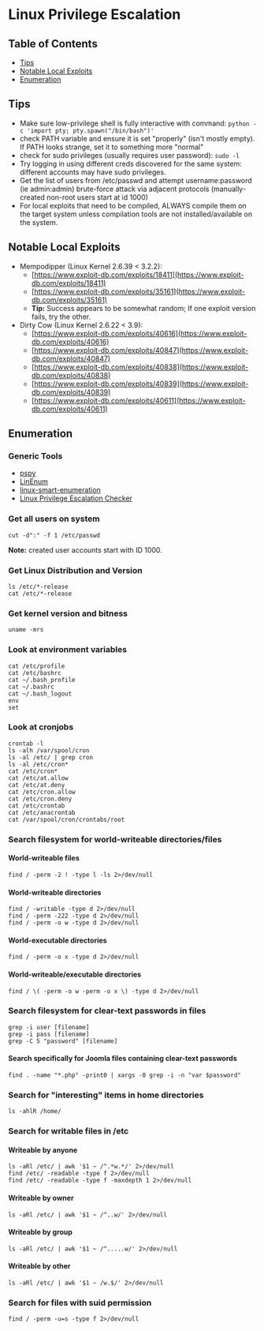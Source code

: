 # Linux Privilege Escalation

## Table of Contents
* [Tips](#tips)
* [Notable Local Exploits](#notable-local-exploits)
* [Enumeration](#enumeration)


## Tips
* Make sure low-privilege shell is fully interactive with command: ```python -c 'import pty; pty.spawn("/bin/bash")'```
* check PATH variable and ensure it is set "properly" (isn't mostly empty). If PATH looks strange, set it to something more "normal"
* check for sudo privileges (usually requires user password): ```sudo -l```
* Try logging in using different creds discovered for the same system: different accounts may have sudo privileges.
* Get the list of users from /etc/passwd and attempt username:password (ie admin:admin) brute-force attack via adjacent protocols (manually-created non-root users start at id 1000)
* For local exploits that need to be compiled, ALWAYS compile them on the target system unless compilation tools are not installed/available on the system.


## Notable Local Exploits
* Mempodipper (Linux Kernel 2.6.39 < 3.2.2):
  * [https://www.exploit-db.com/exploits/18411](https://www.exploit-db.com/exploits/18411)
  * [https://www.exploit-db.com/exploits/35161](https://www.exploit-db.com/exploits/35161)
  * **Tip:** Success appears to be somewhat random; If one exploit version fails, try the other.
* Dirty Cow (Linux Kernel 2.6.22 < 3.9):
  * [https://www.exploit-db.com/exploits/40616](https://www.exploit-db.com/exploits/40616)
  * [https://www.exploit-db.com/exploits/40847](https://www.exploit-db.com/exploits/40847)
  * [https://www.exploit-db.com/exploits/40838](https://www.exploit-db.com/exploits/40838)
  * [https://www.exploit-db.com/exploits/40839](https://www.exploit-db.com/exploits/40839)
  * [https://www.exploit-db.com/exploits/40611](https://www.exploit-db.com/exploits/40611)


## Enumeration

### Generic Tools
* [pspy](https://github.com/DominicBreuker/pspy)
* [LinEnum](https://github.com/rebootuser/LinEnum)
* [linux-smart-enumeration](https://github.com/diego-treitos/linux-smart-enumeration)
* [Linux Privilege Escalation Checker](https://github.com/sleventyeleven/linuxprivchecker)

### Get all users on system
```
cut -d":" -f 1 /etc/passwd
```
**Note:** created user accounts start with ID 1000.

### Get Linux Distribution and Version
```
ls /etc/*-release
cat /etc/*-release
```

### Get kernel version and bitness
```
uname -mrs
```

### Look at environment variables
```
cat /etc/profile
cat /etc/bashrc
cat ~/.bash_profile
cat ~/.bashrc
cat ~/.bash_logout
env
set
```

### Look at cronjobs
```
crontab -l
ls -alh /var/spool/cron
ls -al /etc/ | grep cron
ls -al /etc/cron*
cat /etc/cron*
cat /etc/at.allow
cat /etc/at.deny
cat /etc/cron.allow
cat /etc/cron.deny
cat /etc/crontab
cat /etc/anacrontab
cat /var/spool/cron/crontabs/root
```

### Search filesystem for world-writeable directories/files

#### World-writeable files
```
find / -perm -2 ! -type l -ls 2>/dev/null
```

#### World-writeable directories
```
find / -writable -type d 2>/dev/null
find / -perm -222 -type d 2>/dev/null
find / -perm -o w -type d 2>/dev/null
```

#### World-executable directories
```
find / -perm -o x -type d 2>/dev/null
```

#### World-writeable/executable directories
```
find / \( -perm -o w -perm -o x \) -type d 2>/dev/null
```

### Search filesystem for clear-text passwords in files
```
grep -i user [filename]
grep -i pass [filename]
grep -C 5 "password" [filename]
```

#### Search specifically for Joomla files containing clear-text passwords
```
find . -name "*.php" -print0 | xargs -0 grep -i -n "var $password"
```

### Search for "interesting" items in home directories
```
ls -ahlR /home/
```

### Search for writable files in /etc

#### Writeable by anyone
```
ls -aRl /etc/ | awk '$1 ~ /^.*w.*/' 2>/dev/null
find /etc/ -readable -type f 2>/dev/null
find /etc/ -readable -type f -maxdepth 1 2>/dev/null
```

#### Writeable by owner
```
ls -aRl /etc/ | awk '$1 ~ /^..w/' 2>/dev/null
```

#### Writeable by group
```
ls -aRl /etc/ | awk '$1 ~ /^.....w/' 2>/dev/null
```

#### Writeable by other
```
ls -aRl /etc/ | awk '$1 ~ /w.$/' 2>/dev/null
```

### Search for files with suid permission
```
find / -perm -u=s -type f 2>/dev/null
```


